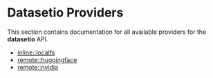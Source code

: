 # Datasetio Providers

This section contains documentation for all available providers for the **datasetio** API.

- [inline::localfs](inline_localfs.md)
- [remote::huggingface](remote_huggingface.md)
- [remote::nvidia](remote_nvidia.md)